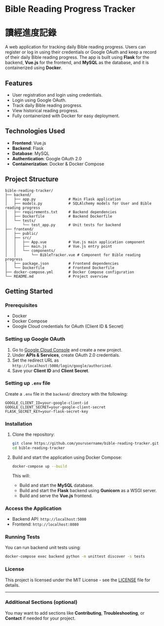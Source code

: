 # Bible Reading Progress Tracker
# 讀經進度記錄

A web application for tracking daily Bible reading progress. Users can register or log in using their credentials or Google OAuth and keep a record of their daily Bible reading progress. The app is built using **Flask** for the backend, **Vue.js** for the frontend, and **MySQL** as the database, and it is containerized using **Docker**.

## Features
- User registration and login using credentials.
- Login using Google OAuth.
- Track daily Bible reading progress.
- View historical reading progress.
- Fully containerized with Docker for easy deployment.

## Technologies Used
- **Frontend**: Vue.js
- **Backend**: Flask
- **Database**: MySQL
- **Authentication**: Google OAuth 2.0
- **Containerization**: Docker & Docker Compose

## Project Structure

```
bible-reading-tracker/
├── backend/
│   ├── app.py               # Main Flask application
│   ├── models.py            # SQLAlchemy models for User and Bible reading progress
│   ├── requirements.txt     # Backend dependencies
│   ├── Dockerfile           # Backend Dockerfile
│   └── tests/
│       └── test_app.py      # Unit tests for backend
├── frontend/
│   ├── public/
│   ├── src/
│   │   ├── App.vue          # Vue.js main application component
│   │   ├── main.js          # Vue.js entry point
│   │   └── components/
│   │       └── BibleTracker.vue # Component for Bible reading progress
│   ├── package.json         # Frontend dependencies
│   └── Dockerfile           # Frontend Dockerfile
├── docker-compose.yml       # Docker Compose configuration
└── README.md                # Project overview
```

## Getting Started

### Prerequisites
- Docker
- Docker Compose
- Google Cloud credentials for OAuth (Client ID & Secret)

### Setting up Google OAuth

1. Go to [Google Cloud Console](https://console.cloud.google.com/) and create a new project.
2. Under **APIs & Services**, create OAuth 2.0 credentials.
3. Set the redirect URL as `http://localhost:5000/login/google/authorized`.
4. Save your **Client ID** and **Client Secret**.

### Setting up `.env` file

Create a `.env` file in the `backend/` directory with the following:

```
GOOGLE_CLIENT_ID=your-google-client-id
GOOGLE_CLIENT_SECRET=your-google-client-secret
FLASK_SECRET_KEY=your-flask-secret-key
```

### Installation

1. Clone the repository:
   ```bash
   git clone https://github.com/yourusername/bible-reading-tracker.git
   cd bible-reading-tracker
   ```

2. Build and start the application using Docker Compose:
   ```bash
   docker-compose up --build
   ```

   This will:
   - Build and start the **MySQL** database.
   - Build and start the **Flask** backend using **Gunicorn** as a WSGI server.
   - Build and serve the **Vue.js** frontend.

### Access the Application

- Backend API: `http://localhost:5000`
- Frontend: `http://localhost:8080`

### Running Tests

You can run backend unit tests using:

```bash
docker-compose exec backend python -m unittest discover -s tests
```

### License

This project is licensed under the MIT License - see the [LICENSE](LICENSE) file for details.

---

### Additional Sections (optional)

You may want to add sections like **Contributing**, **Troubleshooting**, or **Contact** if needed for your project.

